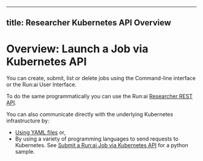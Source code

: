 
---
title: Researcher Kubernetes API Overview
---
# Overview: Launch a Job via Kubernetes API

You can create, submit, list or delete jobs using the Command-line interface or the Run:ai User Interface. 

To do the same programmatically you can use the Run:ai [Researcher REST API](../researcher-rest-api/overview.md). 

You can also communicate directly with the underlying Kubernetes infrastructure by:

* [Using YAML files](../k8s-api/launch-job-via-yaml.md) or,
* By using a variety of programming languages to send requests to Kubernetes. See [Submit a Run:ai Job via Kubernetes API](../k8s-api/launch-job-via-kubernetes-api.md) for a python sample.

